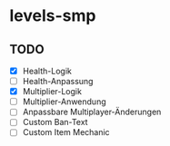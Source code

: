 # levels-smp

## TODO

- [x] Health-Logik
- [ ] Health-Anpassung
- [x] Multiplier-Logik
- [ ] Multiplier-Anwendung
- [ ] Anpassbare Multiplayer-Änderungen
- [ ] Custom Ban-Text
- [ ] Custom Item Mechanic